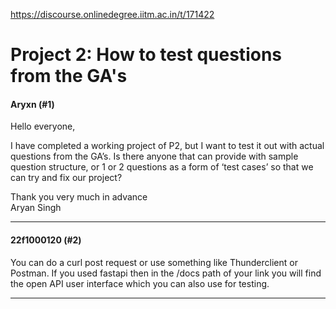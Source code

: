 https://discourse.onlinedegree.iitm.ac.in/t/171422

<html><head><meta charset='utf-8'><title>Project 2: How to test questions from the GA's</title></head><body>
<h1>Project 2: How to test questions from the GA's</h1>
<h4>Aryxn (#1)</h4>
<p>Hello everyone,</p>
<p>I have completed a working project of P2, but I want to test it out with actual questions from the GA’s. Is there anyone that can provide with sample question structure, or 1 or 2 questions as a form of ‘test cases’ so that we can try and fix our project?</p>
<p>Thank you very much in advance<br/>
Aryan Singh</p><hr>

<h4>22f1000120 (#2)</h4>
<p>You can do a curl post request or use something like Thunderclient or Postman. If you used fastapi then in the /docs path of your link you will find the open API user interface which you can also use for testing.</p><hr>

</body></html>